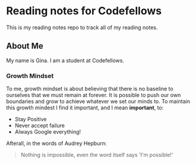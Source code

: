 # Reading notes for Codefellows

This is my reading notes repo to track all of my reading notes.

## About Me

My name is Gina. I am a student at Codefellows.

### Growth Mindset

To me, growth mindset is about believing that there is no baseline to ourselves that we must remain at forever. It is possible to push our own boundaries and grow to achieve whatever we set our minds to. To maintain this growth mindest I find it important, and I mean **important**, to:

* Stay Positive
* Never accept failure
* Always Google everything!

Afterall, in the words of Audrey Hepburn:
> Nothing is impossible, even the word itself says 'I'm possible!'

